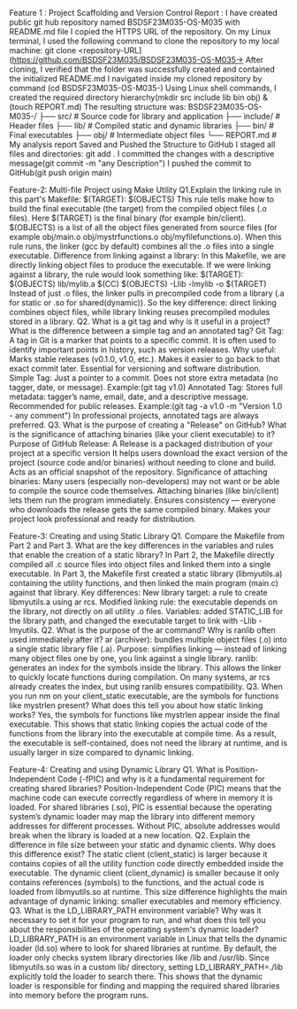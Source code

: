 Feature 1 :  Project Scaffolding and Version Control
Report :
        I have created public git hub repository named  BSDSF23M035-OS-M035  with README.md file
        I copied the HTTPS URL of the repository.
        On my Linux terminal, I used the following command to clone the repository to my local machine:
        git clone <repository-URL](https://github.com/BSDSF23M035/BSDSF23M035-OS-M035->
        After cloning, I verified that the folder was successfully created and contained the initialized README.md
        I navigated inside my cloned repository by command (cd BSDSF23M035-OS-M035-)
        Using Linux shell commands, I created the required directory hierarchy(mkdir src include lib bin obj) & (touch REPORT.md)
        The resulting structure was:
        BSDSF23M035-OS-M035-/
        ├── src/        # Source code for library and application
        ├── include/    # Header files
        ├── lib/        # Compiled static and dynamic libraries
        ├── bin/        # Final executables
        ├── obj/        # Intermediate object files
        └── REPORT.md   # My analysis report
        Saved and Pushed the Structure to GitHub
        I staged all files and directories:
        git add .
        I committed the changes with a descriptive message(git commit -m "any Description")
        I pushed the commit to GitHub(git push origin main)

		
Feature-2: Multi-file Project using Make Utility
        Q1.Explain the linking rule in this part's Makefile:
        $(TARGET): $(OBJECTS)
        This rule tells make how to build the final executable (the target) from the compiled object files (.o files).
        Here $(TARGET) is the final binary (for example bin/client).
        $(OBJECTS) is a list of all the object files generated from source files (for example obj/main.o obj/mystrfunctions.o obj/myfilefunctions.o).
        When this rule runs, the linker (gcc by default) combines all the .o files into a single executable.
        Difference from linking against a library:
        In this Makefile, we are directly linking object files to produce the executable.
        If we were linking against a library, the rule would look something like:
        $(TARGET): $(OBJECTS) lib/mylib.a
	      $(CC) $(OBJECTS) -Llib -lmylib -o $(TARGET)
        Instead of just .o files, the linker pulls in precompiled code from a library (.a for static or .so for shared(dynamic)).
        So the key difference: direct linking combines object files, while library linking reuses precompiled modules stored in a library.
        Q2. What is a git tag and why is it useful in a project? What is the difference between a simple tag and an annotated tag?
        Git Tag:
        A tag in Git is a marker that points to a specific commit. It is often used to identify important points in history, such as version releases.
        Why useful:
        Marks stable releases (v0.1.0, v1.0, etc.).
        Makes it easier to go back to that exact commit later.
        Essential for versioning and software distribution.
        Simple Tag:
        Just a pointer to a commit.
        Does not store extra metadata (no tagger, date, or message).
        Example:(git tag v1.0)
        Annotated Tag:
        Stores full metadata: tagger’s name, email, date, and a descriptive message.
        Recommended for public releases.
        Example:(git tag -a v1.0 -m "Version 1.0 - any comment")
        In professional projects, annotated tags are always preferred.
        Q3. What is the purpose of creating a "Release" on GitHub? What is the significance of attaching binaries (like your client executable) to it?
        Purpose of GitHub Release:
        A Release is a packaged distribution of your project at a specific version
        It helps users download the exact version of the project (source code and/or binaries) without needing to clone and build.
        Acts as an official snapshot of the repository.
        Significance of attaching binaries:
        Many users (especially non-developers) may not want or be able to compile the source code themselves.
        Attaching binaries (like bin/client) lets them run the program immediately.
        Ensures consistency — everyone who downloads the release gets the same compiled binary.
        Makes your project look professional and ready for distribution.
		
Feature-3: Creating and using Static Library
        Q1. Compare the Makefile from Part 2 and Part 3. What are the key differences in the variables and rules that enable the creation of a static library?
        In Part 2, the Makefile directly compiled all .c source files into object files and linked them into a single executable.
        In Part 3, the Makefile first created a static library (libmyutils.a) containing the utility functions, and then linked the main program (main.c) against that library.
        Key differences:
        New library target: a rule to create libmyutils.a using ar rcs.
        Modified linking rule: the executable depends on the library, not directly on all utility .o files.
        Variables: added STATIC_LIB for the library path, and changed the executable target to link with -Llib -lmyutils.
        Q2. What is the purpose of the ar command? Why is ranlib often used immediately after it?
        ar (archiver): bundles multiple object files (.o) into a single static library file (.a).
        Purpose: simplifies linking — instead of linking many object files one by one, you link against a single library.
        ranlib: generates an index for the symbols inside the library. This allows the linker to quickly locate functions during compilation.
        On many systems, ar rcs already creates the index, but using ranlib ensures compatibility.
        Q3. When you run nm on your client_static executable, are the symbols for functions like mystrlen present? What does this tell you about how static linking works?
        Yes, the symbols for functions like mystrlen appear inside the final executable.
        This shows that static linking copies the actual code of the functions from the library into the executable at compile time.
        As a result, the executable is self-contained, does not need the library at runtime, and is usually larger in size compared to dynamic linking.

		
Feature-4: Creating and using Dynamic Library
        Q1. What is Position-Independent Code (-fPIC) and why is it a fundamental requirement for creating shared libraries?
        Position-Independent Code (PIC) means that the machine code can execute correctly regardless of where in memory it is loaded.
        For shared libraries (.so), PIC is essential because the operating system’s dynamic loader may map the library into different memory addresses for different processes.
        Without PIC, absolute addresses would break when the library is loaded at a new location.
        Q2. Explain the difference in file size between your static and dynamic clients. Why does this difference exist?
        The static client (client_static) is larger because it contains copies of all the utility function code directly embedded inside the executable.
        The dynamic client (client_dynamic) is smaller because it only contains references (symbols) to the functions, and the actual code is loaded from libmyutils.so at runtime.
        This size difference highlights the main advantage of dynamic linking: smaller executables and memory efficiency.
        Q3. What is the LD_LIBRARY_PATH environment variable? Why was it necessary to set it for your program to run, and what does this tell you about the responsibilities of the operating system's dynamic loader?
        LD_LIBRARY_PATH is an environment variable in Linux that tells the dynamic loader (ld.so) where to look for shared libraries at runtime.
        By default, the loader only checks system library directories like /lib and /usr/lib.
        Since libmyutils.so was in a custom lib/ directory, setting LD_LIBRARY_PATH=./lib explicitly told the loader to search there.
        This shows that the dynamic loader is responsible for finding and mapping the required shared libraries into memory before the program runs.
        


